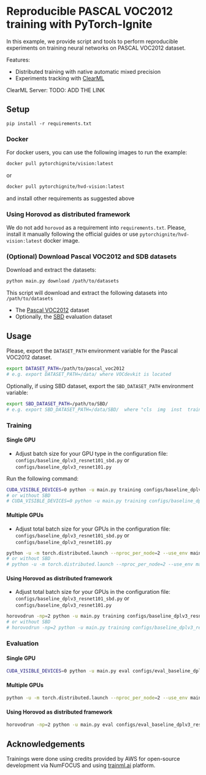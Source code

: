 # Reproducible PASCAL VOC2012 training with PyTorch-Ignite

In this example, we provide script and tools to perform reproducible experiments on training neural networks on PASCAL VOC2012
dataset.

Features:

- Distributed training with native automatic mixed precision
- Experiments tracking with [ClearML](https://github.com/allegroai/clearml)

ClearML Server: TODO: ADD THE LINK

## Setup

```
pip install -r requirements.txt
```

### Docker

For docker users, you can use the following images to run the example:
```bash
docker pull pytorchignite/vision:latest
```
or 
```bash
docker pull pytorchignite/hvd-vision:latest
```

and install other requirements as suggested above

### Using Horovod as distributed framework

We do not add `horovod` as a requirement into `requirements.txt`. Please, install it manually following the official guides or 
use `pytorchignite/hvd-vision:latest` docker image.

### (Optional) Download Pascal VOC2012 and SDB datasets

Download and extract the datasets:

```bash
python main.py download /path/to/datasets
```

This script will download and extract the following datasets into `/path/to/datasets`

- The [Pascal VOC2012](http://host.robots.ox.ac.uk/pascal/VOC/voc2012/VOCtrainval_11-May-2012.tar) dataset
- Optionally, the [SBD](http://www.eecs.berkeley.edu/Research/Projects/CS/vision/grouping/semantic_contours/benchmark.tgz) evaluation dataset


## Usage

Please, export the `DATASET_PATH` environment variable for the Pascal VOC2012 dataset.

```bash
export DATASET_PATH=/path/to/pascal_voc2012
# e.g. export DATASET_PATH=/data/ where VOCdevkit is located
```

Optionally, if using SBD dataset, export the `SBD_DATASET_PATH` environment variable:

```bash
export SBD_DATASET_PATH=/path/to/SBD/
# e.g. export SBD_DATASET_PATH=/data/SBD/  where "cls  img  inst  train.txt  train_noval.txt  val.txt" are located
```

### Training

#### Single GPU

- Adjust batch size for your GPU type in the configuration file: `configs/baseline_dplv3_resnet101_sbd.py` or `configs/baseline_dplv3_resnet101.py`

Run the following command:
```bash
CUDA_VISIBLE_DEVICES=0 python -u main.py training configs/baseline_dplv3_resnet101_sbd.py
# or without SBD 
# CUDA_VISIBLE_DEVICES=0 python -u main.py training configs/baseline_dplv3_resnet101.py
```

#### Multiple GPUs

- Adjust total batch size for your GPUs in the configuration file: `configs/baseline_dplv3_resnet101_sbd.py` or `configs/baseline_dplv3_resnet101.py`

```bash
python -u -m torch.distributed.launch --nproc_per_node=2 --use_env main.py training configs/baseline_dplv3_resnet101_sbd.py
# or without SBD 
# python -u -m torch.distributed.launch --nproc_per_node=2 --use_env main.py training configs/baseline_dplv3_resnet101.py
```

#### Using Horovod as distributed framework

- Adjust total batch size for your GPUs in the configuration file: `configs/baseline_dplv3_resnet101_sbd.py` or `configs/baseline_dplv3_resnet101.py`

```bash
horovodrun -np=2 python -u main.py training configs/baseline_dplv3_resnet101_sbd.py --backend="horovod"
# or without SBD
# horovodrun -np=2 python -u main.py training configs/baseline_dplv3_resnet101.py --backend="horovod"
```

### Evaluation

#### Single GPU

```bash
CUDA_VISIBLE_DEVICES=0 python -u main.py eval configs/eval_baseline_dplv3_resnet101_sbd.py
```

#### Multiple GPUs

```bash
python -u -m torch.distributed.launch --nproc_per_node=2 --use_env main.py eval configs/eval_baseline_dplv3_resnet101_sbd.py
```

#### Using Horovod as distributed framework

```bash
horovodrun -np=2 python -u main.py eval configs/eval_baseline_dplv3_resnet101_sbd.py --backend="horovod"
```


## Acknowledgements

Trainings were done using credits provided by AWS for open-source development via NumFOCUS 
and using [trainml.ai](trainml.ai) platform.
